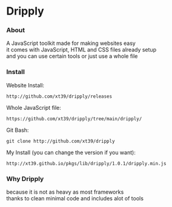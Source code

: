 # Dripply
### About
A JavaScript toolkit made for making websites easy<br/>
it comes with JavaScript, HTML and CSS files already setup<br/>
and you can use certain tools or just use a whole file
### Install
Website Install:
```text
http://github.com/xt39/dripply/releases
```
Whole JavaScript file:
```text
https://github.com/xt39/dripply/tree/main/dripply/
```
Git Bash:
```shell
git clone http://github.com/xt39/dripply
```
My Install (you can change the version if you want):
```text
http://xt39.github.io/pkgs/lib/dripply/1.0.1/dripply.min.js
```
### Why Dripply
because it is not as heavy as most frameworks<br/>
thanks to clean minimal code and includes alot of tools
